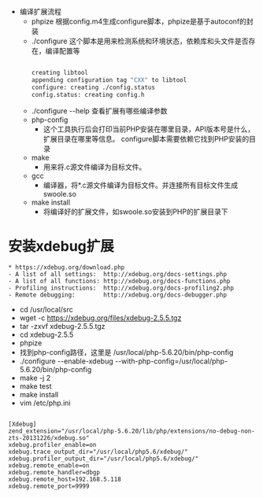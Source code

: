 * 编译扩展流程
    * phpize 根据config.m4生成configure脚本，phpize是基于autoconf的封装
    * ./configure 这个脚本是用来检测系统和环境状态，依赖库和头文件是否存在，编译配置等 
        ```bash
        
        creating libtool
        appending configuration tag "CXX" to libtool
        configure: creating ./config.status
        config.status: creating config.h
        
        ```
    * ./configure --help 查看扩展有哪些编译参数    
    * php-config
        * 这个工具执行后会打印当前PHP安装在哪里目录，API版本号是什么，扩展目录在哪里等信息。
        configure脚本需要依赖它找到PHP安装的目录
    * make
        * 用来将.c源文件编译为目标文件。
    * gcc
        * 编译器，将*.c源文件编译为目标文件。并连接所有目标文件生成swoole.so    
    * make install
        * 将编译好的扩展文件，如swoole.so安装到PHP的扩展目录下
          
          


# 安装xdebug扩展
    * https://xdebug.org/download.php
    - A list of all settings:  http://xdebug.org/docs-settings.php     
    - A list of all functions: http://xdebug.org/docs-functions.php    
    - Profiling instructions:  http://xdebug.org/docs-profiling2.php   
    - Remote debugging:        http://xdebug.org/docs-debugger.php 

* cd /usr/local/src
* wget -c https://xdebug.org/files/xdebug-2.5.5.tgz
* tar -zxvf xdebug-2.5.5.tgz
* cd xdebug-2.5.5
* phpize
* 找到php-config路径，这里是 /usr/local/php-5.6.20/bin/php-config
* ./configure --enable-xdebug --with-php-config=/usr/local/php-5.6.20/bin/php-config
* make -j 2
* make test
* make install
* vim /etc/php.ini

```

[Xdebug]  
zend_extension="/usr/local/php-5.6.20/lib/php/extensions/no-debug-non-zts-20131226/xdebug.so"  
xdebug.profiler_enable=on   
xdebug.trace_output_dir="/usr/local/php5.6/xdebug/"  
xdebug.profiler_output_dir="/usr/local/php5.6/xdebug/"  
xdebug.remote_enable=on             
xdebug.remote_handler=dbgp            
xdebug.remote_host=192.168.5.118  
xdebug.remote_port=9999
 
```